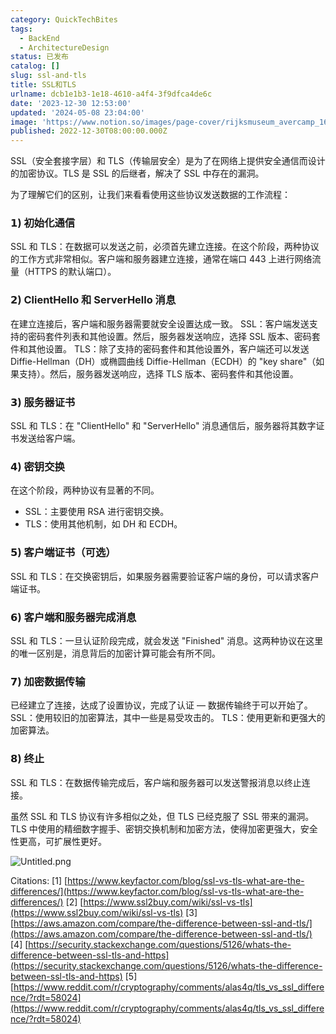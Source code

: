 ```yaml
---
category: QuickTechBites
tags:
  - BackEnd
  - ArchitectureDesign
status: 已发布
catalog: []
slug: ssl-and-tls
title: SSL和TLS
urlname: dcb1e1b3-1e18-4610-a4f4-3f9dfca4de6c
date: '2023-12-30 12:53:00'
updated: '2024-05-08 23:04:00'
image: 'https://www.notion.so/images/page-cover/rijksmuseum_avercamp_1620.jpg'
published: 2022-12-30T08:00:00.000Z
---
```


SSL（安全套接字层）和 TLS（传输层安全）是为了在网络上提供安全通信而设计的加密协议。TLS 是 SSL 的后继者，解决了 SSL 中存在的漏洞。


为了理解它们的区别，让我们来看看使用这些协议发送数据的工作流程：


### 𝟭) 初始化通信


SSL 和 TLS：在数据可以发送之前，必须首先建立连接。在这个阶段，两种协议的工作方式非常相似。客户端和服务器建立连接，通常在端口 443 上进行网络流量（HTTPS 的默认端口）。


### 𝟮) ClientHello 和 ServerHello 消息


在建立连接后，客户端和服务器需要就安全设置达成一致。
SSL：客户端发送支持的密码套件列表和其他设置。然后，服务器发送响应，选择 SSL 版本、密码套件和其他设置。
TLS：除了支持的密码套件和其他设置外，客户端还可以发送 Diffie-Hellman（DH）或椭圆曲线 Diffie-Hellman（ECDH）的 "key share"（如果支持）。然后，服务器发送响应，选择 TLS 版本、密码套件和其他设置。


### 𝟯) 服务器证书


SSL 和 TLS：在 "ClientHello" 和 "ServerHello" 消息通信后，服务器将其数字证书发送给客户端。


### 𝟰) 密钥交换


在这个阶段，两种协议有显著的不同。
- SSL：主要使用 RSA 进行密钥交换。
- TLS：使用其他机制，如 DH 和 ECDH。


### 𝟱) 客户端证书（可选）


SSL 和 TLS：在交换密钥后，如果服务器需要验证客户端的身份，可以请求客户端证书。


### 𝟲) 客户端和服务器完成消息


SSL 和 TLS：一旦认证阶段完成，就会发送 "Finished" 消息。这两种协议在这里的唯一区别是，消息背后的加密计算可能会有所不同。


### 𝟳) 加密数据传输


已经建立了连接，达成了设置协议，完成了认证 — 数据传输终于可以开始了。
SSL：使用较旧的加密算法，其中一些是易受攻击的。
TLS：使用更新和更强大的加密算法。


### 𝟴) 终止


SSL 和 TLS：在数据传输完成后，客户端和服务器可以发送警报消息以终止连接。


虽然 SSL 和 TLS 协议有许多相似之处，但 TLS 已经克服了 SSL 带来的漏洞。TLS 中使用的精细数字握手、密钥交换机制和加密方法，使得加密更强大，安全性更高，可扩展性更好。


![Untitled.png](https://prod-files-secure.s3.us-west-2.amazonaws.com/5d24fe63-e567-4804-86f9-9fdc62e13082/8ff987c5-7f31-4b50-83f5-c69ee7578c4a/Untitled.png?X-Amz-Algorithm=AWS4-HMAC-SHA256&X-Amz-Content-Sha256=UNSIGNED-PAYLOAD&X-Amz-Credential=ASIAZI2LB4667IXWSE5E%2F20250319%2Fus-west-2%2Fs3%2Faws4_request&X-Amz-Date=20250319T213450Z&X-Amz-Expires=3600&X-Amz-Security-Token=IQoJb3JpZ2luX2VjECUaCXVzLXdlc3QtMiJGMEQCIGXzlKf1%2BFHXlMVc8JaIlIyxfsT1PT7fkLJ4AzVHH6d%2FAiBTfvOKNJZn37rIK487xt61M0MshccwUhSEBLX5xnKwsyr%2FAwh%2BEAAaDDYzNzQyMzE4MzgwNSIMaAwf1W%2BmO6gfRs8VKtwDEC2QEddlc4N8HsCSmjmg3WOaVqKy9zbTPayTx3D%2B6iJD6E7kDbUYuL0Oad%2F%2FsvkFP%2BNDrZxJnd%2FLnvgi5WH2gx5SyK%2FkCZmtaZxbnhnyA4HQBaDzmvmAebTEOM3IrsozbWVuCBVC3E1gdphmGLznV7a678niMtyoWhscHJVP6RC6yy%2BbGlS9SXBDUfEIB2Mxt%2BLHoYAJPpcjzUpO1XEO%2BP8hdK6PVarK09T4IL%2F587mDDCylOIuwG%2BeBnL5po0jmL9HZpstLw1BgWtdWM2XaFU4LhpQlx9LheFtlOitUUpZKTg99kbinv09rVvW%2FKk39aNfUcCEPkXnjoi4qerVgOZcppmjrun10PGW96rwqj%2B7wQ%2FAorfWFnqELXnj%2Fef%2BskEpCD0WL2GRF1i764gq3xJitoVipt3HKPXC9jmHAQCFXC%2FMvSPAlDUanq19rzHP7xK2rMCFgwjtpcE%2BLjSSTpKwkrwfruD5QnPJMMdUc5WNpDu7ZhSyjpGateiC0A%2BXy50G%2BZOl9rHEp%2BWnQbW%2BRGKmSztV5HyF48Z9So%2BJcnmS15N%2BJHIfH1lclS7Mjsdz%2BBFWZV7WiAovprJRMTR%2B3oIbG6GG64HDjpwU%2B69YK79LfCHxYHV88MPvZEkUw3dfsvgY6pgG%2BBDi%2FOB1am1b6wUoZk3QhO26v6CsZItguzucws232aw5MBffovacEQF4T2bj7aZjEcG%2FjNIjCiku%2BFWgCbu3E3mB%2B2UR7rATJtugLRjZbdQLGlDvpGuvY4Eeyoj%2Bz9SHMTrFzTVYy4W%2BbA5DqIqKpR%2BD0AYW%2Fir%2B%2B3upDsosJ7ZIzJLUkgOF7yKeY0LjW1l6N4NxhdNW6uAKYygM5745U44xBvssZ&X-Amz-Signature=c16d4c011741488e220eb4bab7bc3bd263a0a827b58467ecbf594ae68cfdc382&X-Amz-SignedHeaders=host&x-id=GetObject)


Citations:
[1] [https://www.keyfactor.com/blog/ssl-vs-tls-what-are-the-differences/](https://www.keyfactor.com/blog/ssl-vs-tls-what-are-the-differences/)
[2] [https://www.ssl2buy.com/wiki/ssl-vs-tls](https://www.ssl2buy.com/wiki/ssl-vs-tls)
[3] [https://aws.amazon.com/compare/the-difference-between-ssl-and-tls/](https://aws.amazon.com/compare/the-difference-between-ssl-and-tls/)
[4] [https://security.stackexchange.com/questions/5126/whats-the-difference-between-ssl-tls-and-https](https://security.stackexchange.com/questions/5126/whats-the-difference-between-ssl-tls-and-https)
[5] [https://www.reddit.com/r/cryptography/comments/alas4q/tls_vs_ssl_difference/?rdt=58024](https://www.reddit.com/r/cryptography/comments/alas4q/tls_vs_ssl_difference/?rdt=58024)

